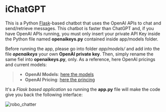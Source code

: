 # iChatGPT

This is a Python [Flask](https://flask.palletsprojects.com/en/3.0.x/)-based chatbot that uses the OpenAI APIs to chat and send/retrieve messages. 
This chatbot is faster than ChatGPT and, if you have OpenAI APIs running, you must only insert your private API Key inside the Python file named **__openaikeys__.py** contained inside app/models folder.

Before running the app, please go into folder *app/models/* and add into the file *__openaikeys__* your own **OpenAI private key**. Then, simply rename the same fiel into **openaikeys.py**, only.
As a reference, here OpenAI pricings and current models:

>- **OpenAI Models**: [here the models](https://platform.openai.com/docs/models)
>- **OpenAI Pricing**: [here the princing](https://openai.com/pricing)

It's a *Flask based application* so running the **app.py** file will make the code give you back the following interface:

![robo_chatter](https://github.com/AndreaFerrante/iChatGPT/assets/19763070/bc8afda1-c603-4a22-a77e-885c4fab8123)
